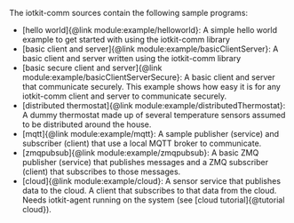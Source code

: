 The iotkit-comm sources contain the following sample programs:

* [hello world]{@link module:example/helloworld}: A simple hello world example to get started with using the
iotkit-comm library
* [basic client and server]{@link module:example/basicClientServer}: A basic client and server written using the
iotkit-comm library
* [basic secure client and server]{@link module:example/basicClientServerSecure}: A basic client and server that
communicate securely. This example shows how easy it is for any iotkit-comm client and server to communicate securely.
* [distributed thermostat]{@link module:example/distributedThermostat}: A dummy thermostat made up of several
 temperature sensors assumed to be distributed around the house.
* [mqtt]{@link module:example/mqtt}: A sample publisher (service) and subscriber (client) that use
a local MQTT broker to communicate.
* [zmqpubsub]{@link module:example/zmqpubsub}: A basic ZMQ publisher (service) that publishes messages
and a ZMQ subscriber (client) that subscribes to those messages.
* [cloud]{@link module:example/cloud}: A sensor service that publishes data to the cloud. A client
that subscribes to that data from the cloud. Needs iotkit-agent running on the system (see [cloud tutorial]{@tutorial
 cloud}).
